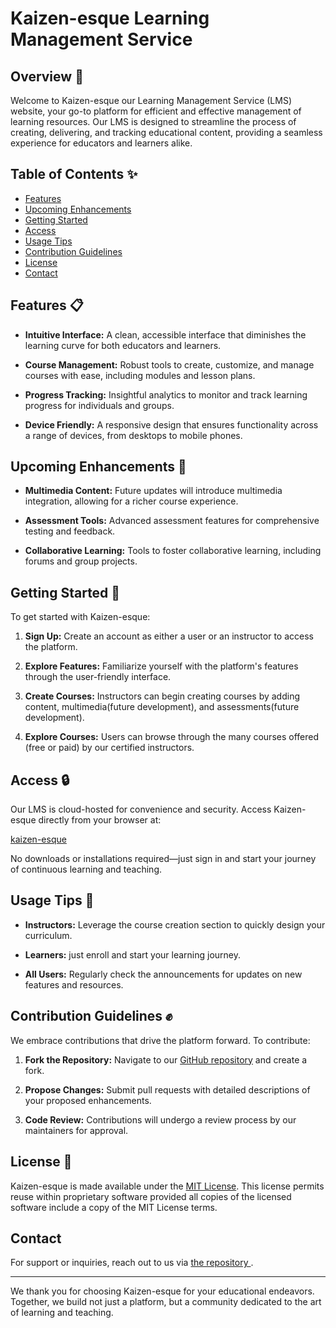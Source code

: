 # Kaizen-esque Learning Management Service

## Overview :sunrise:

Welcome to Kaizen-esque our Learning Management Service (LMS) website, your go-to platform for efficient and effective management of learning resources. Our LMS is designed to streamline the process of creating, delivering, and tracking educational content, providing a seamless experience for educators and learners alike.

## Table of Contents :sparkles:

- [Features](#features)
- [Upcoming Enhancements](#upcoming-enhancements)
- [Getting Started](#getting-started)
- [Access](#access)
- [Usage Tips](#usage-tips)
- [Contribution Guidelines](#contribution-guidelines)
- [License](#license)
- [Contact](#contact)

## Features :clipboard:

- **Intuitive Interface:** A clean, accessible interface that diminishes the learning curve for both educators and learners.

- **Course Management:** Robust tools to create, customize, and manage courses with ease, including modules and lesson plans.

- **Progress Tracking:** Insightful analytics to monitor and track learning progress for individuals and groups.

- **Device Friendly:** A responsive design that ensures functionality across a range of devices, from desktops to mobile phones.


## Upcoming Enhancements :roller_coaster:

- **Multimedia Content:** Future updates will introduce multimedia integration, allowing for a richer course experience.

- **Assessment Tools:** Advanced assessment features for comprehensive testing and feedback.

- **Collaborative Learning:** Tools to foster collaborative learning, including forums and group projects.


## Getting Started :bookmark_tabs:

To get started with Kaizen-esque:

1. **Sign Up:** Create an account as either a user or an instructor to access the platform.
   
2. **Explore Features:** Familiarize yourself with the platform's features through the user-friendly interface.

3. **Create Courses:** Instructors can begin creating courses by adding content, multimedia(future development), and assessments(future development).

4. **Explore Courses:** Users can browse through the many courses offered (free or paid) by our certified instructors.

## Access :lock:

Our LMS is cloud-hosted for convenience and security. Access Kaizen-esque directly from your browser at:

[kaizen-esque](url)

No downloads or installations required—just sign in and start your journey of continuous learning and teaching.


## Usage Tips :pencil:

- **Instructors:** Leverage the course creation section to quickly design your curriculum.

- **Learners:** just enroll and start your learning journey.

- **All Users:** Regularly check the announcements for updates on new features and resources.


## Contribution Guidelines :fist:

We embrace contributions that drive the platform forward. To contribute:

1. **Fork the Repository:** Navigate to our [GitHub repository](https://github.com/XenodiusAlpha/kaizen_esque) and create a fork.

2. **Propose Changes:** Submit pull requests with detailed descriptions of your proposed enhancements.

3. **Code Review:** Contributions will undergo a review process by our maintainers for approval.



## License :page_with_curl:

Kaizen-esque is made available under the [MIT License](https://github.com/XenodiusAlpha/kaizen_esque/blob/main/LICENSE). This license permits reuse within proprietary software provided all copies of the licensed software include a copy of the MIT License terms.

## Contact

For support or inquiries, reach out to us via [the repository ](https://github.com/XenodiusAlpha/kaizen_esque).


---


We thank you for choosing Kaizen-esque for your educational endeavors. Together, we build not just a platform, but a community dedicated to the art of learning and teaching.
